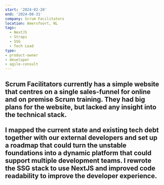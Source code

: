 ```yaml
---
start: '2024-02-28'
end: '2024-08-31'
company: Scrum Facilitators
location: Amersfoort, NL
tags:
  - NextJS
  - Strapi
  - SSG
  - Tech Lead
type:
- product-owner
- developer
- agile-consult
---
```

Scrum Facilitators currently has a simple website that centres on a single sales-funnel for online and on premise Scrum training. They had big plans for the website, but lacked any insight into the technical stack.<br><br>I mapped the current state and existing tech debt together with our external developers and set up a roadmap that could turn the unstable foundations into a dynamic platform that could support multiple development teams. I rewrote the SSG stack to use NextJS and improved code readability to improve the developer experience.
---